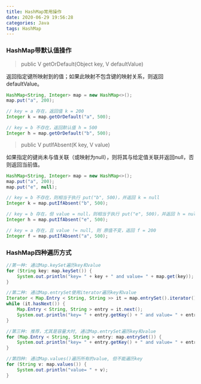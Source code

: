 ```yaml
---
title: HashMap常用操作
date: 2020-06-29 19:56:28
categories: Java
tags: HashMap
---
```


### HashMap带默认值操作

> public V getOrDefault(Object key, V defaultValue)

返回指定键所映射到的值；如果此映射不包含键的映射关系，则返回defaultValue。

```java
HashMap<String, Integer> map = new HashMap<>();
map.put("a", 200);

// key = a 存在，返回值 k = 200
Integer k = map.getOrDefault("a", 500);

// key = b 不存在，返回默认值 h = 500
Integer h = map.getOrDefault("b", 500);
```

> public V putIfAbsent(K key, V value)

如果指定的键尚未与值关联（或映射为null），则将其与给定值关联并返回null，否则返回当前值。

```java
HashMap<String, Integer> map = new HashMap<>();
map.put("a", 200);
map.put("e", null);

// key = b 不存在，则相当于执行 put("b", 500)，并返回 k = null
Integer k = map.putIfAbsent("b", 500);

// key = b 存在，但 value = null，则相当于执行 put("e", 500)，并返回 h = null
Integer h = map.putIfAbsent("e", 500);

// key = a 存在，且 value != null, 则 原值不变，返回 f = 200
Integer f = map.putIfAbsent("a", 500);
```

### HashMap四种遍历方式

```java
//第一种: 通过Map.keySet遍历key和value
for (String key: map.keySet()) {
	System.out.println("key= " + key + " and value= " + map.get(key));
}

//第二种: 通过Map.entrySet使用iterator遍历key和value
Iterator < Map.Entry < String, String >> it = map.entrySet().iterator();
while (it.hasNext()) {
	Map.Entry < String, String > entry = it.next();
	System.out.println("key= " + entry.getKey() + " and value= " + entry.getValue());
}

//第三种: 推荐，尤其是容量大时, 通过Map.entrySet遍历key和value
for (Map.Entry < String, String > entry: map.entrySet()) {
	System.out.println("key= " + entry.getKey() + " and value= " + entry.getValue());
}

//第四种: 通过Map.values()遍历所有的value, 但不能遍历key
for (String v: map.values()) {
	System.out.println("value= " + v);
}
```
